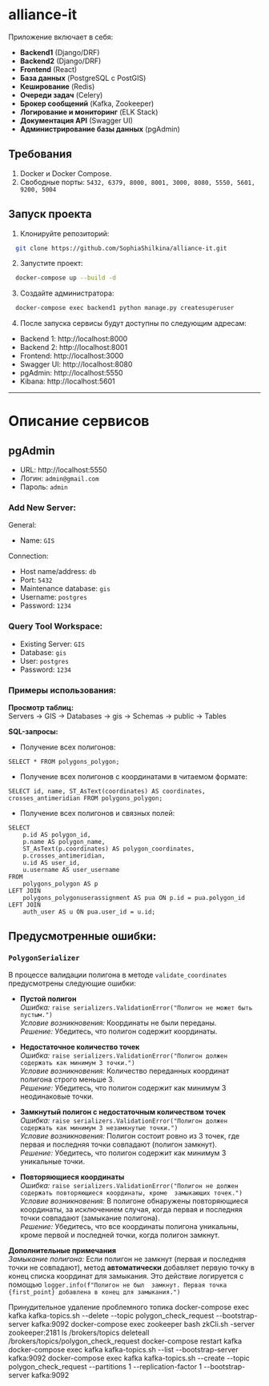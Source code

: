# alliance-it

Приложение включает в себя:
- **Backend1** (Django/DRF)
- **Backend2** (Django/DRF)
- **Frontend** (React)
- **База данных** (PostgreSQL с PostGIS)
- **Кеширование** (Redis)
- **Очереди задач** (Celery)
- **Брокер сообщений** (Kafka, Zookeeper)
- **Логирование и мониторинг** (ELK Stack)
- **Документация API** (Swagger UI)
- **Администрирование базы данных** (pgAdmin)

## Требования

1. Docker и Docker Compose.
2. Свободные порты: ```5432, 6379, 8000, 8001, 3000, 8080, 5550, 5601, 9200, 5004```

## Запуск проекта

1. Клонируйте репозиторий:
```bash
  git clone https://github.com/SophiaShilkina/alliance-it.git
```
2. Запустите проект:
```bash
  docker-compose up --build -d
```
3. Создайте администратора:
```bash
  docker-compose exec backend1 python manage.py createsuperuser
```
4. После запуска сервисы будут доступны по следующим адресам:
- Backend 1: http://localhost:8000
- Backend 2: http://localhost:8001
- Frontend: http://localhost:3000
- Swagger UI: http://localhost:8080
- pgAdmin: http://localhost:5550
- Kibana: http://localhost:5601

---

# Описание сервисов

## pgAdmin

- URL: http://localhost:5550
- Логин: ```admin@gmail.com```
- Пароль: ```admin```

### Add New Server:

General:
- Name: ```GIS```

Connection:
- Host name/address: ```db```
- Port: ```5432```
- Maintenance database: ```gis```
- Username: ```postgres```
- Password: ```1234```

### Query Tool Workspace:

- Existing Server: ```GIS```
- Database: ```gis```
- User: ```postgres```
- Password: ```1234```

### Примеры использования:

**Просмотр таблиц:**     
Servers → GIS → Databases → gis → Schemas → public → Tables

**SQL-запросы:**   
- Получение всех полигонов: 
```
SELECT * FROM polygons_polygon;
```
- Получение всех полигонов с координатами в читаемом формате:
```
SELECT id, name, ST_AsText(coordinates) AS coordinates, crosses_antimeridian FROM polygons_polygon;
```
- Получение всех полигонов и связных полей:
```
SELECT 
    p.id AS polygon_id,
    p.name AS polygon_name,
    ST_AsText(p.coordinates) AS polygon_coordinates,
    p.crosses_antimeridian,
    u.id AS user_id,
    u.username AS user_username
FROM 
    polygons_polygon AS p
LEFT JOIN 
    polygons_polygonuserassignment AS pua ON p.id = pua.polygon_id
LEFT JOIN 
    auth_user AS u ON pua.user_id = u.id;
```

## Предусмотренные ошибки:
### ```PolygonSerializer```
В процессе валидации полигона в методе ```validate_coordinates``` предусмотрены следующие ошибки:

- **Пустой полигон**    
_Ошибка:_ ```raise serializers.ValidationError("Полигон не может быть пустым.")```    
_Условие возникновения:_ Координаты не были переданы.      
_Решение:_ Убедитесь, что полигон содержит координаты.


- **Недостаточное количество точек**  
_Ошибка:_ ```raise serializers.ValidationError("Полигон должен содержать как минимум 3 точки.")```    
_Условие возникновения:_ Количество переданных координат полигона строго меньше 3.      
_Решение:_ Убедитесь, что полигон содержит как минимум 3 неодинаковые точки.


- **Замкнутый полигон с недостаточным количеством точек**     
_Ошибка:_ ```raise serializers.ValidationError("Полигон должен содержать как минимум 3 незамкнутые точки.")```  
_Условие возникновения:_ Полигон состоит ровно из 3 точек, где первая и последняя точки совпадают (полигон замкнут).    
_Решение:_ Убедитесь, что полигон содержит как минимум 3 уникальные точки.


- **Повторяющиеся координаты**  
_Ошибка:_ ```raise serializers.ValidationError("Полигон не должен содержать повторяющиеся координаты, кроме 
замыкающих точек.")```  
_Условие возникновения:_ В полигоне обнаружены повторяющиеся координаты, за исключением случая, когда первая и 
последняя точки совпадают (замыкание полигона).     
_Решение:_ Убедитесь, что все координаты полигона уникальны, кроме первой и последней точки, когда полигон замкнут.

**Дополнительные примечания**   
_Замыкание полигона:_ Если полигон не замкнут (первая и последняя точки не совпадают), метод **автоматически** добавляет 
первую точку в конец списка координат для замыкания. Это действие логируется с помощью ```logger.info(f"Полигон не был 
замкнут. Первая точка {first_point} добавлена в конец для замыкания.")```

Принудительное удаление проблемного топика
docker-compose exec kafka kafka-topics.sh --delete --topic polygon_check_request --bootstrap-server kafka:9092
docker-compose exec zookeeper bash
zkCli.sh -server zookeeper:2181
ls /brokers/topics
deleteall /brokers/topics/polygon_check_request
docker-compose restart kafka 
docker-compose exec kafka kafka-topics.sh --list --bootstrap-server kafka:9092
docker-compose exec kafka kafka-topics.sh --create --topic polygon_check_request --partitions 1 --replication-factor 1 --bootstrap-server kafka:9092
